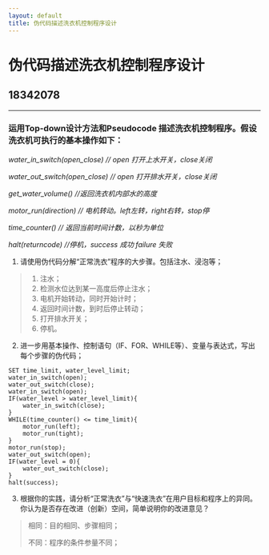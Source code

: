```yaml
---
layout: default
title: 伪代码描述洗衣机控制程序设计
---
```

# 伪代码描述洗衣机控制程序设计
## 18342078
---

### 运用Top-down设计方法和Pseudocode 描述洗衣机控制程序。假设洗衣机可执行的基本操作如下：
_water_in_switch(open_close) // open 打开上水开关，close关闭_

_water_out_switch(open_close) // open 打开排水开关，close关闭_

_get_water_volume() //返回洗衣机内部水的高度_

_motor_run(direction) // 电机转动。left左转，right右转，stop停_

_time_counter() // 返回当前时间计数，以秒为单位_

_halt(returncode) //停机，success 成功 failure 失败_

1. 请使用伪代码分解“正常洗衣”程序的大步骤。包括注水、浸泡等；
> 1. 注水；
> 2. 检测水位达到某一高度后停止注水；
> 3. 电机开始转动，同时开始计时；
> 4. 返回时间计数，到时后停止转动； 
> 5. 打开排水开关； 
> 6. 停机。

2. 进一步用基本操作、控制语句（IF、FOR、WHILE等）、变量与表达式，写出每个步骤的伪代码；

```
SET time_limit, water_level_limit;
water_in_switch(open);
water_out_switch(close);
water_in_switch(open);
IF(water_level > water_level_limit){
    water_in_switch(close);
}
WHILE(time_counter() <= time_limit){
    motor_run(left);
    motor_run(tight);
}
motor_run(stop);
water_out_switch(open);
IF(water_level = 0){
    water_out_switch(close);
}
halt(success);

```

3. 根据你的实践，请分析“正常洗衣”与“快速洗衣”在用户目标和程序上的异同。
你认为是否存在改进（创新）空间，简单说明你的改进意见？
> 相同：目的相同、步骤相同；
> 
> 不同：程序的条件参量不同；
